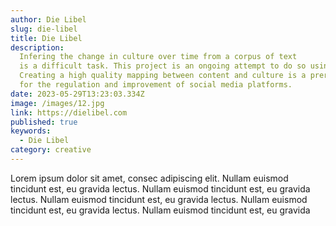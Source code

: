 ```yaml
---
author: Die Libel
slug: die-libel
title: Die Libel
description:
  Infering the change in culture over time from a corpus of text
  is a difficult task. This project is an ongoing attempt to do so using deep learning.
  Creating a high quality mapping between content and culture is a prerequisite
  for the regulation and improvement of social media platforms.
date: 2023-05-29T13:23:03.334Z
image: /images/12.jpg
link: https://dielibel.com
published: true
keywords:
  - Die Libel
category: creative
---
```


Lorem ipsum dolor sit amet, consec
adipiscing elit. Nullam euismod
tincidunt est, eu gravida
lectus. Nullam euismod tincidunt
est, eu gravida lectus. Nullam
euismod tincidunt est, eu gravida
lectus. Nullam euismod tincidunt
est, eu gravida lectus. Nullam
euismod tincidunt est, eu gravida